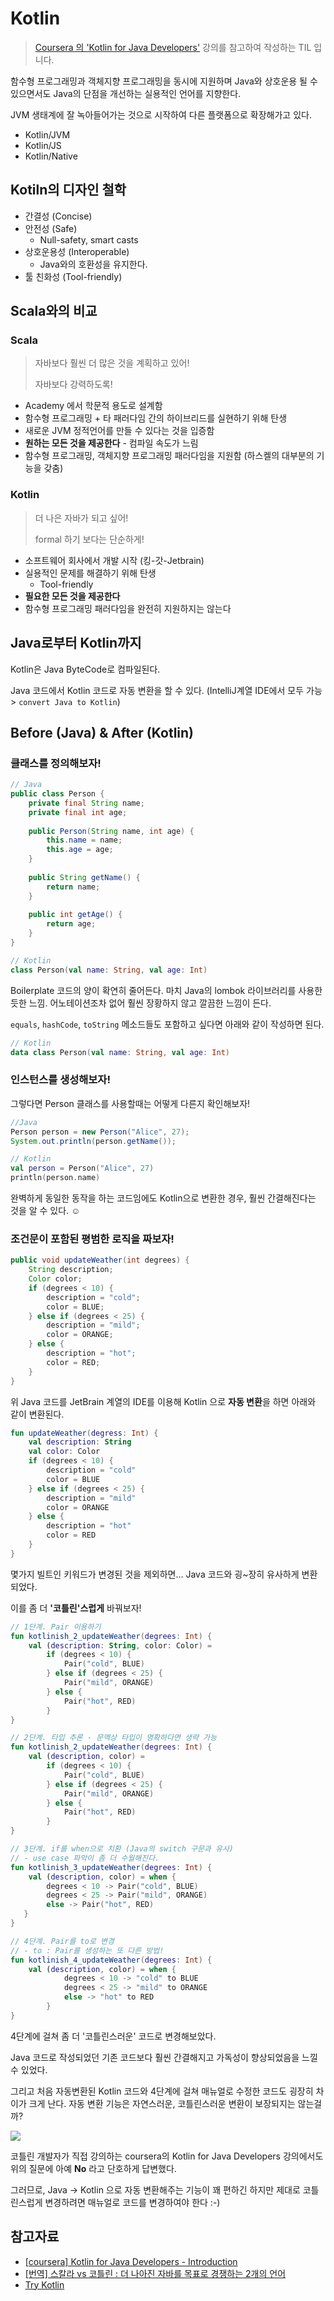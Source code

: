 Kotlin
====

> [Coursera 의 'Kotlin for Java Developers'](<https://www.coursera.org/learn/kotlin-for-java-developers>) 강의를 참고하여 작성하는 TIL 입니다.

함수형 프로그래밍과 객체지향 프로그래밍을 동시에 지원하며 Java와 상호운용 될 수 있으면서도 Java의 단점을 개선하는 실용적인 언어를 지향한다.

JVM 생태계에 잘 녹아들어가는 것으로 시작하여 다른 플랫폼으로 확장해가고 있다.

- Kotlin/JVM
- Kotlin/JS
- Kotlin/Native

## Kotiln의 디자인 철학

* 간결성 (Concise)
* 안전성 (Safe)
  * Null-safety, smart casts
* 상호운용성 (Interoperable)
  * Java와의 호환성을 유지한다.
* 툴 친화성 (Tool-friendly)



## Scala와의 비교

### Scala

> 자바보다 훨씬 더 많은 것을 계획하고 있어!
>
> 자바보다 강력하도록!

* Academy 에서 학문적 용도로 설계함
* 함수형 프로그래밍 + 타 패러다임 간의 하이브리드를 실현하기 위해 탄생
* 새로운 JVM 정적언어를 만들 수 있다는 것을 입증함
* **원하는 모든 것을 제공한다** - 컴파일 속도가 느림
* 함수형 프로그래밍, 객체지향 프로그래밍 패러다임을 지원함 (하스켈의 대부분의 기능을 갖춤)

### Kotlin

> 더 나은 자바가 되고 싶어!
>
> formal 하기 보다는 단순하게!

* 소프트웨어 회사에서 개발 시작 (킹-갓-Jetbrain)
* 실용적인 문제를 해결하기 위해 탄생
  * Tool-friendly
* **필요한 모든 것을 제공한다**
* 함수형 프로그래밍 패러다임을 완전히 지원하지는 않는다

## Java로부터 Kotlin까지

Kotlin은 Java ByteCode로 컴파일된다.

Java 코드에서 Kotlin 코드로 자동 변환을 할 수 있다. (IntelliJ계열 IDE에서 모두 가능 > `convert Java to Kotlin`)

## Before (Java) & After (Kotlin)

### 클래스를 정의해보자!

```java
// Java
public class Person {
    private final String name;
    private final int age;
    
    public Person(String name, int age) {
        this.name = name;
        this.age = age;
    }
    
    public String getName() {
        return name;
    }
    
    public int getAge() {
        return age;
    }
}
```

```kotlin
// Kotlin
class Person(val name: String, val age: Int)
```

Boilerplate 코드의 양이 확연히 줄어든다. 마치 Java의 lombok 라이브러리를 사용한듯한 느낌. 어노테이션조차 없어 훨씬 장황하지 않고 깔끔한 느낌이 든다.

`equals`, `hashCode`, `toString` 메소드들도 포함하고 싶다면 아래와 같이 작성하면 된다.

```kotlin
// Kotlin
data class Person(val name: String, val age: Int)
```

### 인스턴스를 생성해보자!

그렇다면 Person 클래스를 사용할때는 어떻게 다른지 확인해보자!

```java
//Java
Person person = new Person("Alice", 27);
System.out.println(person.getName());
```

```kotlin
// Kotlin
val person = Person("Alice", 27)
println(person.name)
```

완벽하게 동일한 동작을 하는 코드임에도 Kotlin으로 변환한 경우, 훨씬 간결해진다는 것을 알 수 있다. ☺️

### 조건문이 포함된 평범한 로직을 짜보자!

```java
public void updateWeather(int degrees) {
    String description;
    Color color;
    if (degrees < 10) {
        description = "cold";
        color = BLUE;
    } else if (degrees < 25) {
        description = "mild";
        color = ORANGE;
    } else {
        description = "hot";
        color = RED;
    }
}
```

위 Java 코드를 JetBrain 계열의 IDE를 이용해 Kotlin 으로 **자동 변환**을 하면 아래와 같이 변환된다.

```kotlin
fun updateWeather(degress: Int) {
    val description: String
    val color: Color
    if (degrees < 10) {
        description = "cold"
        color = BLUE
    } else if (degrees < 25) {
        description = "mild"
        color = ORANGE
    } else {
        description = "hot"
        color = RED
    }
}
```

몇가지 빌트인 키워드가 변경된 것을 제외하면… Java 코드와 굉~장히 유사하게 변환되었다.

이를 좀 더 **'코틀린'스럽게** 바꿔보자!

```kotlin
// 1단계. Pair 이용하기
fun kotlinish_2_updateWeather(degrees: Int) {
    val (description: String, color: Color) =
	    if (degrees < 10) {
    	    Pair("cold", BLUE)
	    } else if (degrees < 25) {
    	    Pair("mild", ORANGE)
	    } else {
    	    Pair("hot", RED)
    	}
}

// 2단계. 타입 추론 - 문맥상 타입이 명확하다면 생략 가능
fun kotlinish_2_updateWeather(degrees: Int) {
    val (description, color) =
	    if (degrees < 10) {
    	    Pair("cold", BLUE)
	    } else if (degrees < 25) {
    	    Pair("mild", ORANGE)
	    } else {
    	    Pair("hot", RED)
    	}
}

// 3단계. if를 when으로 치환 (Java의 switch 구문과 유사)
// - use case 파악이 좀 더 수월해진다.
fun kotlinish_3_updateWeather(degrees: Int) {
    val (description, color) = when {	   
    	degrees < 10 -> Pair("cold", BLUE)
	    degrees < 25 -> Pair("mild", ORANGE)
	    else -> Pair("hot", RED)
   }
}

// 4단계. Pair를 to로 변경
// - to : Pair를 생성하는 또 다른 방법!
fun kotlinish_4_updateWeather(degrees: Int) {
    val (description, color) = when {	   
            degrees < 10 -> "cold" to BLUE
	    	degrees < 25 -> "mild" to ORANGE
	    	else -> "hot" to RED
    	}
}
```

4단계에 걸쳐 좀 더 '코틀린스러운' 코드로 변경해보았다.

Java 코드로 작성되었던 기존 코드보다 훨씬 간결해지고 가독성이 향상되었음을 느낄 수 있었다.

그리고 처음 자동변환된 Kotlin 코드와 4단계에 걸쳐 매뉴얼로 수정한 코드도 굉장히 차이가 크게 난다. 자동 변환 기능은 자연스러운, 코틀린스러운 변환이 보장되지는 않는걸까?

![](./images/from-java-to-kotlin-question-2.png)

코틀린 개발자가 직접 강의하는 coursera의 Kotlin for Java Developers 강의에서도 위의 질문에 아예 **No** 라고 단호하게 답변했다.

그러므로, Java -> Kotlin 으로 자동 변환해주는 기능이 꽤 편하긴 하지만 제대로 코틀린스럽게 변경하려면 매뉴얼로 코드를 변경하여야 한다 :-)



## 참고자료

* [[coursera] Kotlin for Java Developers - Introduction](https://www.coursera.org/lecture/kotlin-for-java-developers/introduction-to-the-course-1bpIV)
* [[번역] 스칼라 vs 코틀린 : 더 나아진 자바를 목표로 경쟁하는 2개의 언어](https://hamait.tistory.com/895)
* [Try Kotlin]([https://try.kotlinlang.org](https://try.kotlinlang.org/))